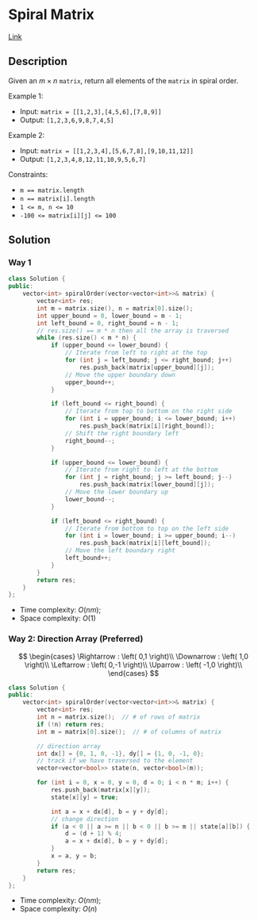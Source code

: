 # Spiral Matrix

[Link](https://leetcode.com/problems/spiral-matrix/description/)

## Description

Given an $m\times n$ `matrix`, return all elements of the `matrix` in spiral order.

Example 1:

- Input: `matrix = [[1,2,3],[4,5,6],[7,8,9]]`
- Output: `[1,2,3,6,9,8,7,4,5]`

Example 2:

- Input: `matrix = [[1,2,3,4],[5,6,7,8],[9,10,11,12]]`
- Output: `[1,2,3,4,8,12,11,10,9,5,6,7]`

Constraints:

- `m == matrix.length`
- `n == matrix[i].length`
- `1 <= m, n <= 10`
- `-100 <= matrix[i][j] <= 100`

## Solution

### Way 1

```C++
class Solution {
public:
    vector<int> spiralOrder(vector<vector<int>>& matrix) {
        vector<int> res;
        int m = matrix.size(), n = matrix[0].size();
        int upper_bound = 0, lower_bound = m - 1;
        int left_bound = 0, right_bound = n - 1;
        // res.size() == m * n then all the array is traversed
        while (res.size() < m * n) {
            if (upper_bound <= lower_bound) {
                // Iterate from left to right at the top
                for (int j = left_bound; j <= right_bound; j++)
                    res.push_back(matrix[upper_bound][j]);
                // Move the upper boundary down
                upper_bound++;
            }

            if (left_bound <= right_bound) {
                // Iterate from top to bottom on the right side
                for (int i = upper_bound; i <= lower_bound; i++)
                    res.push_back(matrix[i][right_bound]);
                // Shift the right boundary left
                right_bound--;
            }

            if (upper_bound <= lower_bound) {
                // Iterate from right to left at the bottom
                for (int j = right_bound; j >= left_bound; j--)
                    res.push_back(matrix[lower_bound][j]);
                // Move the lower boundary up
                lower_bound--;
            }

            if (left_bound <= right_bound) {
                // Iterate from bottom to top on the left side
                for (int i = lower_bound; i >= upper_bound; i--)
                    res.push_back(matrix[i][left_bound]);
                // Move the left boundary right
                left_bound++;
            }
        }
        return res;
    }
};
```

- Time complexity: $O(nm)$;
- Space complexity: $O(1)$

### Way 2: Direction Array (Preferred)

$$
\begin{cases}
	\Rightarrow : \left( 0,1 \right)\\
	\Downarrow : \left( 1,0 \right)\\
	\Leftarrow : \left( 0,-1 \right)\\
	\Uparrow : \left( -1,0 \right)\\
\end{cases}
$$

```C++
class Solution {
public:
    vector<int> spiralOrder(vector<vector<int>>& matrix) {
        vector<int> res;
        int n = matrix.size();  // # of rows of matrix
        if (!n) return res;
        int m = matrix[0].size();  // # of columns of matrix

        // direction array
        int dx[] = {0, 1, 0, -1}, dy[] = {1, 0, -1, 0};
        // track if we have traversed to the element
        vector<vector<bool>> state(n, vector<bool>(m));

        for (int i = 0, x = 0, y = 0, d = 0; i < n * m; i++) {
            res.push_back(matrix[x][y]);
            state[x][y] = true;

            int a = x + dx[d], b = y + dy[d];
            // change direction
            if (a < 0 || a >= n || b < 0 || b >= m || state[a][b]) {
                d = (d + 1) % 4;
                a = x + dx[d], b = y + dy[d];
            }
            x = a, y = b;
        }
        return res;
    }
};
```

- Time complexity: $O(nm)$;
- Space complexity: $O(n)$
